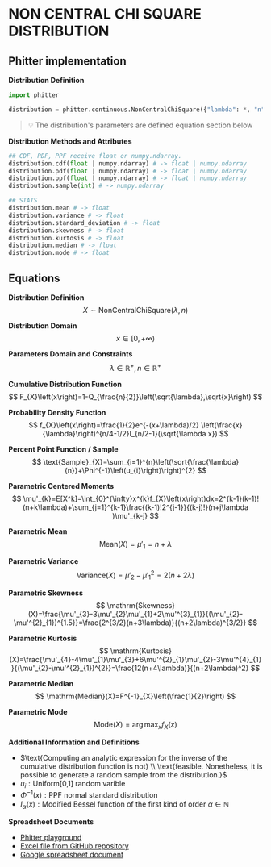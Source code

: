 # NON CENTRAL CHI SQUARE DISTRIBUTION

## Phitter implementation

**Distribution Definition**

```python
import phitter

distribution = phitter.continuous.NonCentralChiSquare({"lambda": *, "n": *})
```

> 💡 The distribution's parameters are defined equation section below

**Distribution Methods and Attributes**

```python
## CDF, PDF, PPF receive float or numpy.ndarray.
distribution.cdf(float | numpy.ndarray) # -> float | numpy.ndarray
distribution.pdf(float | numpy.ndarray) # -> float | numpy.ndarray
distribution.ppf(float | numpy.ndarray) # -> float | numpy.ndarray
distribution.sample(int) # -> numpy.ndarray

## STATS
distribution.mean # -> float
distribution.variance # -> float
distribution.standard_deviation # -> float
distribution.skewness # -> float
distribution.kurtosis # -> float
distribution.median # -> float
distribution.mode # -> float
```

## Equations

**Distribution Definition**
$$ X\sim\mathrm{NonCentralChiSquare}\left(\lambda,n\right) $$

**Distribution Domain**
$$ x\in [0,+\infty) $$

**Parameters Domain and Constraints**
$$ \lambda\in\mathbb{R}^{+}, n\in\mathbb{R}^{+} $$

**Cumulative Distribution Function**
$$ F_{X}\left(x\right)=1-Q_{\frac{n}{2}}\left(\sqrt{\lambda},\sqrt{x}\right) $$

**Probability Density Function**
$$ f_{X}\left(x\right)=\frac{1}{2}e^{-(x+\lambda)/2} \left(\frac{x}{\lambda}\right)^{n/4-1/2}I_{n/2-1}(\sqrt{\lambda x}) $$

**Percent Point Function / Sample**
$$ \text{Sample}_{X}=\sum_{i=1}^{n}\left(\sqrt{\frac{\lambda}{n}}+\Phi^{-1}\left(u_{i}\right)\right)^{2} $$

**Parametric Centered Moments**
$$ \mu'_{k}=E[X^k]=\int_{0}^{\infty}x^{k}f_{X}\left(x\right)dx=2^{k-1}(k-1)!(n+k\lambda)+\sum_{j=1}^{k-1}\frac{(k-1)!2^{j-1}}{(k-j)!}(n+j\lambda )\mu'_{k-j} $$

**Parametric Mean**
$$ \mathrm{Mean}(X)=\mu'_{1}=n+\lambda $$

**Parametric Variance**
$$ \mathrm{Variance}(X)=\mu'_{2}-\mu'^{2}_{1}=2(n+2\lambda) $$

**Parametric Skewness**
$$ \mathrm{Skewness}(X)=\frac{\mu'_{3}-3\mu'_{2}\mu'_{1}+2\mu'^{3}_{1}}{(\mu'_{2}-\mu'^{2}_{1})^{1.5}}=\frac{2^{3/2}(n+3\lambda)}{(n+2\lambda)^{3/2}} $$

**Parametric Kurtosis**
$$ \mathrm{Kurtosis}(X)=\frac{\mu'_{4}-4\mu'_{1}\mu'_{3}+6\mu'^{2}_{1}\mu'_{2}-3\mu'^{4}_{1}}{(\mu'_{2}-\mu'^{2}_{1})^{2}}=\frac{12(n+4\lambda)}{(n+2\lambda)^2} $$

**Parametric Median**
$$ \mathrm{Median}(X)=F^{-1}_{X}\left(\frac{1}{2}\right) $$

**Parametric Mode**
$$ \mathrm{Mode}(X)=\arg\max_{x}f_{X}\left(x\right) $$

**Additional Information and Definitions**
- $\text{Computing an analytic expression for the inverse of the cumulative distribution function is not} \\ \text{feasible. Nonetheless, it is possible to generate a random sample from the distribution.}$
- $u_{i}:\text{Uniform[0,1] random varible}$
- $\Phi^{-1}\left(x\right):\text{PPF normal standard distribution}$
- $I_{\alpha}\left(x\right):\text{Modified Bessel function of the first kind of order }\alpha\in\mathbb{N}$

**Spreadsheet Documents**

-   [Phitter playground](https://phitter.io/distributions/continuous/non_central_chi_square)
-   [Excel file from GitHub repository](https://github.com/phitterio/phitter-files/blob/main/continuous/non_central_chi_square.xlsx)
-   [Google spreadsheet document](https://docs.google.com/spreadsheets/d/17KWXPKOuMfTG0w4Gqe3lU3vWY2e9k31AX22PXTzOrFk)
    
